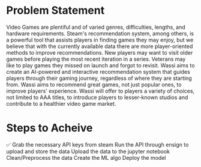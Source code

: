 # Problem Statement

Video Games are plentiful and of varied genres, difficulties, lengths, and hardware requirements. Steam's recommendation system, among others, is a powerful tool that assists players in finding games they may enjoy, but we believe that with the currently available data there are more player-oriented methods to improve recommendations. New players may want to visit older games before playing the most recent iteration in a series. Veterans may like to play games they missed on launch and forgot to revisit. Wassi aims to create an AI-powered and interactive recommendation system that guides players through their gaming journey, regardless of where they are starting from. Wassi aims to recommend great games, not just popular ones, to improve players' experience. Wassi will offer to players a variety of choices, not limited to AAA titles, to introduce players to lesser-known studios and contribute to a healthier video game market.


# Steps to Acheive 

✅ Grab the necessary API keys from steam 
Run the API through ensign to upload and store the data 
Upload the data to the jupyter notebook 
Clean/Preprocess the data 
Create the ML algo 
Deploy the model
